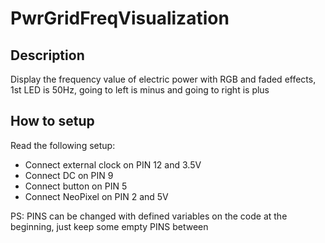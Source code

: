 # PwrGridFreqVisualization

## Description

Display the frequency value of electric power with RGB and faded effects, 1st LED is 50Hz, going to left is minus and going to right is plus

## How to setup

Read the following setup:
* Connect external clock on PIN 12 and 3.5V
* Connect DC on PIN 9
* Connect button on PIN 5
* Connect NeoPixel on PIN 2 and 5V

PS: PINS can be changed with defined variables on the code at the beginning, just keep some empty PINS between 
